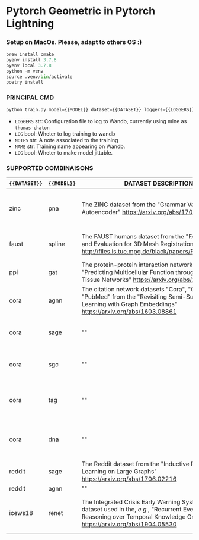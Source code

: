 # Pytorch Geometric in Pytorch Lightning

### Setup on MacOs. Please, adapt to others OS :)

```python
brew install cmake
pyenv install 3.7.8
pyenv local 3.7.8
python -m venv
source .venv/bin/activate
poetry install
```

### PRINCIPAL CMD

```python
python train.py model={{MODEL}} dataset={{DATASET}} loggers={{LOGGERS}} log={{LOG}} notes={{NOTES}} name={{NAME}} jit={{JIT}}
```

- `LOGGERS` str: Configuration file to log to Wandb, currently using mine as `thomas-chaton`
- `LOG` bool: Wheter to log training to wandb
- `NOTES` str: A note associated to the training
- `NAME` str: Training name appearing on Wandb.
- `LOG` bool: Wheter to make model jittable.

### SUPPORTED COMBINAISONS

| `{{DATASET}}` | `{{MODEL}}` | DATASET DESCRIPTION                                                                                                                                                                       | MODEL DESCRIPTION                                                                                                                                                        | WORKING     |     |
| ------------- | ----------- | ----------------------------------------------------------------------------------------------------------------------------------------------------------------------------------------- | ------------------------------------------------------------------------------------------------------------------------------------------------------------------------ | ----------- | --- |
| zinc          | pna         | The ZINC dataset from the "Grammar Variational Autoencoder" <https://arxiv.org/abs/1703.01925>                                                                                            | The Principal Neighbourhood Aggregation graph convolution operator from the "Principal Neighbourhood Aggregation for Graph Nets" <https://arxiv.org/abs/2004.05718>      | True        |
| faust         | spline      | The FAUST humans dataset from the "FAUST: Dataset and Evaluation for 3D Mesh Registration" <http://files.is.tue.mpg.de/black/papers/FAUST2014.pdf>                                        | The spline-based convolutional operator from the "SplineCNN: Fast Geometric Deep Learning with Continuous B-Spline Kernels"<https://arxiv.org/abs/1711.08920>            | In progress |
| ppi           | gat         | The protein-protein interaction networks from the "Predicting Multicellular Function through Multi-layer Tissue Networks" <https://arxiv.org/abs/1707.04638>                              | The graph attentional operator from the "Graph Attention Networks" <https://arxiv.org/abs/1710.10903> True                                                               | True        |
| cora          | agnn        | The citation network datasets "Cora", "CiteSeer" and "PubMed" from the "Revisiting Semi-Supervised Learning with Graph Embeddings" <https://arxiv.org/abs/1603.08861>                     | "Attention-based Graph Neural Network for Semi-Supervised Learning" <https://arxiv.org/abs/1803.03735>                                                                   | True        |
| cora          | sage        | ""                                                                                                                                                                                        | The GraphSAGE operator from the "Inductive Representation Learning on Large Graphs" <https://arxiv.org/abs/1706.02216>                                                   | True        |
| cora          | sgc         | ""                                                                                                                                                                                        | The simple graph convolutional operator from the "Simplifying Graph Convolutional Networks" <https://arxiv.org/abs/1902.07153>                                           | True        |
| cora          | tag         | ""                                                                                                                                                                                        | The topology adaptive graph convolutional networks operator from the "Topology Adaptive Graph Convolutional Networks" <https://arxiv.org/abs/1710.10370>                 | True        |
| cora          | dna         | ""                                                                                                                                                                                        | The dynamic neighborhood aggregation operator from the "Just Jump: Towards Dynamic Neighborhood Aggregation in Graph Neural Networks" <https://arxiv.org/abs/1904.04849> | True        |
| reddit        | sage        | The Reddit dataset from the "Inductive Representation Learning on Large Graphs" <https://arxiv.org/abs/1706.02216>                                                                        | ""                                                                                                                                                                       | True        |
| reddit        | agnn        | ""                                                                                                                                                                                        | ""                                                                                                                                                                       | True        |
| icews18       | renet       | The Integrated Crisis Early Warning System (ICEWS) dataset used in the, _e.g._, "Recurrent Event Network for Reasoning over Temporal Knowledge Graphs" <https://arxiv.org/abs/1904.05530> | The Recurrent Event Network model from the "Recurrent Event Network for Reasoning over Temporal Knowledge Graphs" <https://arxiv.org/abs/1904.05530>                     | True        |
